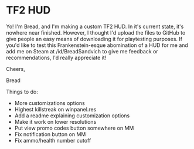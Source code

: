 # TF2 HUD
Yo! I'm Bread, and I'm making a custom TF2 HUD. In it's current state, it's nowhere near finished. However, I thought I'd upload the files to GitHub to give people an easy means of downloading it for playtesting purposes. If you'd like to test this Frankenstein-esque abomination of a HUD for me and add me on Steam at /id/BreadSandvich to give me feedback or recommendations, I'd really appreciate it!

Cheers,

Bread


Things to do:
- More customizations options
- Highest killstreak on winpanel.res
- Add a readme explaining customization options
- Make it work on lower resolutions
- Put view promo codes button somewhere on MM
- Fix notification button on MM
- Fix ammo/health number cutoff
